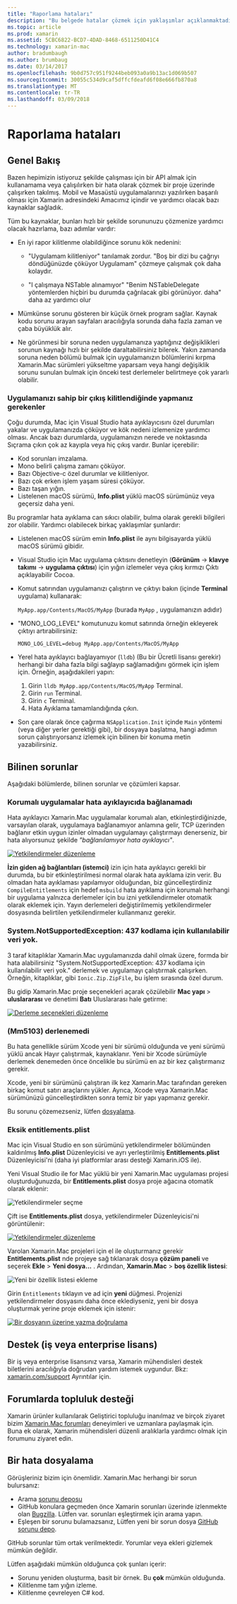 ```yaml
---
title: "Raporlama hataları"
description: "Bu belgede hatalar çözmek için yaklaşımlar açıklanmaktadır."
ms.topic: article
ms.prod: xamarin
ms.assetid: 5CBC6822-BCD7-4DAD-8468-6511250D41C4
ms.technology: xamarin-mac
author: bradumbaugh
ms.author: brumbaug
ms.date: 03/14/2017
ms.openlocfilehash: 9b0d757c951f9244beb093a0a9b13ac1d069b507
ms.sourcegitcommit: 30055c534d9caf5dffcfdeafd6f08e666fb870a8
ms.translationtype: MT
ms.contentlocale: tr-TR
ms.lasthandoff: 03/09/2018
---
```

# <a name="reporting-bugs"></a>Raporlama hataları

## <a name="overview"></a>Genel Bakış

Bazen hepimizin istiyoruz şekilde çalışması için bir API almak için kullanamama veya çalışılırken bir hata olarak çözmek bir proje üzerinde çalışırken takılmış. Mobil ve Masaüstü uygulamalarınızı yazılırken başarılı olması için Xamarin adresindeki Amacımız içindir ve yardımcı olacak bazı kaynaklar sağladık.

Tüm bu kaynaklar, bunları hızlı bir şekilde sorununuzu çözmenize yardımcı olacak hazırlama, bazı adımlar vardır:

- En iyi rapor kilitlenme olabildiğince sorunu kök nedenini:
 
     - "Uygulamam kilitleniyor" tanılamak zordur. "Boş bir dizi bu çağrıyı döndüğünüzde çöküyor Uygulamam" çözmeye çalışmak çok daha kolaydır.

     - "I çalışmaya NSTable alınamıyor" "Benim NSTableDelegate yöntemlerden hiçbiri bu durumda çağrılacak gibi görünüyor. daha" daha az yardımcı olur

- Mümkünse sorunu gösteren bir küçük örnek program sağlar. Kaynak kodu sorunu arayan sayfaları aracılığıyla sorunda daha fazla zaman ve çaba büyüklük alır.

- Ne görünmesi bir soruna neden uygulamanıza yaptığınız değişiklikleri sorunun kaynağı hızlı bir şekilde daraltabilirsiniz bilerek. Yakın zamanda soruna neden bölümü bulmak için uygulamanızın bölümlerini kırpma Xamarin.Mac sürümleri yükseltme yaparsam veya hangi değişiklik sorunu sunulan bulmak için önceki test derlemeler belirtmeye çok yararlı olabilir.


### <a name="what-to-do-when-your-app-crashes-with-no-output"></a>Uygulamanızı sahip bir çıkış kilitlendiğinde yapmanız gerekenler

Çoğu durumda, Mac için Visual Studio hata ayıklayıcısını özel durumları yakalar ve uygulamanızda çöküyor ve kök nedeni izlemenize yardımcı olması. Ancak bazı durumlarda, uygulamanızın nerede ve noktasında Sıçrama çıkın çok az kayıpla veya hiç çıkış vardır. Bunlar içerebilir:

- Kod sorunları imzalama.
- Mono belirli çalışma zamanı çöküyor.
- Bazı Objective-c özel durumlar ve kilitleniyor.
- Bazı çok erken işlem yaşam süresi çöküyor.
- Bazı taşan yığın.
- Listelenen macOS sürümü, **Info.plist** yüklü macOS sürümünüz veya geçersiz daha yeni.

Bu programlar hata ayıklama can sıkıcı olabilir, bulma olarak gerekli bilgileri zor olabilir. Yardımcı olabilecek birkaç yaklaşımlar şunlardır:

- Listelenen macOS sürüm emin **Info.plist** ile aynı bilgisayarda yüklü macOS sürümü gibidir.
- Visual Studio için Mac uygulama çıktısını denetleyin (**Görünüm** -> **klavye takımı** -> **uygulama çıktısı**) için yığın izlemeler veya çıkış kırmızı Çıktı açıklayabilir Cocoa.
- Komut satırından uygulamanızı çalıştırın ve çıktıyı bakın (içinde **Terminal** uygulama) kullanarak: 

     `MyApp.app/Contents/MacOS/MyApp` (burada `MyApp` , uygulamanızın adıdır)
- "MONO_LOG_LEVEL" komutunuzu komut satırında örneğin ekleyerek çıktıyı artırabilirsiniz: 

     `MONO_LOG_LEVEL=debug MyApp.app/Contents/MacOS/MyApp`
- Yerel hata ayıklayıcı bağlayamıyor (`lldb`) (Bu bir Ücretli lisansı gerekir) herhangi bir daha fazla bilgi sağlayıp sağlamadığını görmek için işlem için. Örneğin, aşağıdakileri yapın:

    1. Girin `lldb MyApp.app/Contents/MacOS/MyApp` Terminal.
    2. Girin `run` Terminal.
    3. Girin `c` Terminal.
    4. Hata Ayıklama tamamlandığında çıkın.
- Son çare olarak önce çağırma `NSApplication.Init` içinde `Main` yöntemi (veya diğer yerler gerektiği gibi), bir dosyaya başlatma, hangi adımın sorun çalıştırıyorsanız izlemek için bilinen bir konuma metin yazabilirsiniz.

## <a name="known-issues"></a>Bilinen sorunlar

Aşağıdaki bölümlerde, bilinen sorunlar ve çözümleri kapsar.

### <a name="unable-to-connect-to-the-debugger-in-sandboxed-apps"></a>Korumalı uygulamalar hata ayıklayıcıda bağlanamadı

Hata ayıklayıcı Xamarin.Mac uygulamalar korumalı alan, etkinleştirdiğinizde, varsayılan olarak, uygulamaya bağlanamıyor anlamına gelir, TCP üzerinden bağlanır etkin uygun izinler olmadan uygulamayı çalıştırmayı denerseniz, bir hata alıyorsunuz şekilde *"bağlanılamıyor hata ayıklayıcı"*. 

[![Yetkilendirmeler düzenleme](troubleshooting-images/debug01.png "yetkilendirmeleri düzenleme")](troubleshooting-images/debug01-large.png#lightbox)

**İzin giden ağ bağlantıları (istemci)** izin için hata ayıklayıcı gerekli bir durumda, bu bir etkinleştirilmesi normal olarak hata ayıklama izin verir. Bu olmadan hata ayıklaması yapılamıyor olduğundan, biz güncelleştirdiniz `CompileEntitlements` için hedef `msbuild` hata ayıklama için korumalı herhangi bir uygulama yalnızca derlemeler için bu izni yetkilendirmeler otomatik olarak eklemek için. Yayın derlemeleri değiştirilmemiş yetkilendirmeler dosyasında belirtilen yetkilendirmeler kullanmanız gerekir.

### <a name="systemnotsupportedexception-no-data-is-available-for-encoding-437"></a>System.NotSupportedException: 437 kodlama için kullanılabilir veri yok.
 
3 taraf kitaplıklar Xamarin.Mac uygulamanızda dahil olmak üzere, formda bir hata alabilirsiniz "System.NotSupportedException: 437 kodlama için kullanılabilir veri yok." derlemek ve uygulamayı çalıştırmak çalışırken. Örneğin, kitaplıklar, gibi `Ionic.Zip.ZipFile`, bu işlem sırasında özel durum.

Bu gidip Xamarin.Mac proje seçenekleri açarak çözülebilir **Mac yapı** > **uluslararası** ve denetimi **Batı** Uluslararası hale getirme:

[![Derleme seçenekleri düzenleme](troubleshooting-images/issue01.png "düzenleme derleme seçenekleri")](troubleshooting-images/issue01-large.png#lightbox)

### <a name="failed-to-compile-mm5103"></a>(Mm5103) derlenemedi

Bu hata genellikle sürüm Xcode yeni bir sürümü olduğunda ve yeni sürümü yüklü ancak Hayır çalıştırmak, kaynaklanır. Yeni bir Xcode sürümüyle derlemek denemeden önce öncelikle bu sürümü en az bir kez çalıştırmanız gerekir.

Xcode, yeni bir sürümünü çalıştıran ilk kez Xamarin.Mac tarafından gereken birkaç komut satırı araçlarını yükler. Ayrıca, Xcode veya Xamarin.Mac sürümünüzü güncelleştirdikten sonra temiz bir yapı yapmanız gerekir.

Bu sorunu çözemezseniz, lütfen [dosyalama](#filing-a-bug).

### <a name="missing-entitlementsplist"></a>Eksik entitlements.plist

Mac için Visual Studio en son sürümünü yetkilendirmeler bölümünden kaldırılmış **Info.plist** Düzenleyicisi ve ayrı yerleştirilmiş **Entitlements.plist** Düzenleyicisi'ni (daha iyi platformlar arası desteği Xamarin.iOS ile).

Yeni Visual Studio ile for Mac yüklü bir yeni Xamarin.Mac uygulaması projesi oluşturduğunuzda, bir **Entitlements.plist** dosya proje ağacına otomatik olarak eklenir:

![Yetkilendirmeler seçme](troubleshooting-images/entitlements01.png "yetkilendirmeler seçme")

Çift ise **Entitlements.plist** dosya, yetkilendirmeler Düzenleyicisi'ni görüntülenir:

[![Yetkilendirmeler düzenleme](troubleshooting-images/entitlements02.png "yetkilendirmeleri düzenleme")](troubleshooting-images/entitlements02-large.png#lightbox)

Varolan Xamarin.Mac projeleri için el ile oluşturmanız gerekir **Entitlements.plist** nde projeye sağ tıklanarak dosya **çözüm paneli** ve seçerek **Ekle**  >  **Yeni dosya...** . Ardından, **Xamarin.Mac** > **boş özellik listesi**:

![Yeni bir özellik listesi ekleme](troubleshooting-images/entitlements03.png "yeni bir özellik listesi ekleme")

Girin `Entitlements` tıklayın ve ad için **yeni** düğmesi. Projenizi yetkilendirmeler dosyasını daha önce eklediyseniz, yeni bir dosya oluşturmak yerine proje eklemek için istenir:

[![Bir dosyanın üzerine yazma doğrulama](troubleshooting-images/entitlements04.png "bir dosyanın üzerine yazma doğrulanıyor")](troubleshooting-images/entitlements04-large.png#lightbox)

## <a name="contacting-support-business-or-enterprise-licenses"></a>Destek (iş veya enterprise lisans)

Bir iş veya enterprise lisansınız varsa, Xamarin mühendisleri destek biletlerini aracılığıyla doğrudan yardım istemek uygundur. Bkz: [xamarin.com/support](http://xamarin.com/support) Ayrıntılar için.

## <a name="community-support-on-the-forums"></a>Forumlarda topluluk desteği

Xamarin ürünler kullanılarak Geliştirici topluluğu inanılmaz ve birçok ziyaret bizim [Xamarin.Mac forumları](http://forums.xamarin.com/categories/mac) deneyimleri ve uzmanlara paylaşmak için. Buna ek olarak, Xamarin mühendisleri düzenli aralıklarla yardımcı olmak için forumunu ziyaret edin.

<a name="filing-a-bug"/>

## <a name="filing-a-bug"></a>Bir hata dosyalama

Görüşleriniz bizim için önemlidir. Xamarin.Mac herhangi bir sorun bulursanız:

- Arama [sorunu deposu](https://github.com/xamarin/xamarin-macios/issues) 
- GitHub konulara geçmeden önce Xamarin sorunları üzerinde izlenmekte olan [Bugzilla](https://bugzilla.xamarin.com/describecomponents.cgi). Lütfen var. sorunları eşleştirmek için arama yapın.
- Eşleşen bir sorunu bulamazsanız, Lütfen yeni bir sorun dosya [GitHub sorunu depo](https://github.com/xamarin/xamarin-macios/issues/new).

GitHub sorunlar tüm ortak verilmektedir. Yorumlar veya ekleri gizlemek mümkün değildir. 

Lütfen aşağıdaki mümkün olduğunca çok şunları içerir:                                                                                                                                          

- Sorunu yeniden oluşturma, basit bir örnek. Bu **çok** mümkün olduğunda. 
- Kilitlenme tam yığın izleme.
- Kilitlenme çevreleyen C# kod. 
